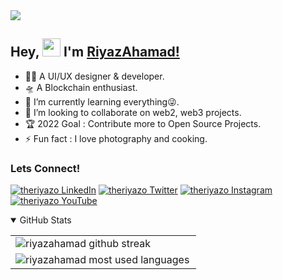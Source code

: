 <img src="https://1.bp.blogspot.com/-Qn4AMcBOaDs/YS50gXu_CSI/AAAAAAAAjW0/gOViyswx9nQ51PvT-I8XEsHZFMszEztLwCLcBGAsYHQ/s872/theriyazo%2Bgithub.png">

## Hey, <img src="https://github.com/TheDudeThatCode/TheDudeThatCode/blob/master/Assets/Hi.gif" width="29px"> I'm [RiyazAhamad!](https://www.theriyazo.com/about) 

- 🤸‍♂️ A UI/UX designer & developer.
- 🛸 A Blockchain enthusiast.
- 🌱 I’m currently learning everything😜.
- 💞️ I’m looking to collaborate on web2, web3 projects.
- 🏆 2022 Goal : Contribute more to Open Source Projects.
- ⚡ Fun fact : I love photography and cooking.

### Lets Connect! 
[![theriyazo LinkedIn][1.1]][1]
[![theriyazo Twitter][2.1]][2]
[![theriyazo Instagram][3.1]][3]
[![theriyazo YouTube][6.1]][6]

[1.1]: https://1.bp.blogspot.com/-jiWIubNhosI/YS5piJx5tHI/AAAAAAAAjVo/s_UAEno0cbwTHZwVRFg-NQPWHf6v9cC_QCLcBGAsYHQ/s56/theriyazo%2Blinkedin.png
[2.1]: https://1.bp.blogspot.com/-MU1ha1W3uQY/YS5pisCwulI/AAAAAAAAjVw/TG9UYj_GMicHoHgiG9aEYXVxIM7Z87nkwCLcBGAsYHQ/s56/theriyazo%2Btwitter.png
[3.1]: https://1.bp.blogspot.com/-WJG-NK4DJjE/YS5piJnSpOI/AAAAAAAAjVk/7RCGP1t1P4AaWvc3GyM7zPeA1KYZQlRMQCLcBGAsYHQ/s56/theriyazo%2Binstagram.png
[6.1]: https://1.bp.blogspot.com/-r8nJXDYnhmw/YS5pi5SW3wI/AAAAAAAAjV0/ZpYmRXzeNI8shubx-3EXwlWxOhh1PNZFwCLcBGAsYHQ/s56/theriyazo%2Byoutube.png

[1]: https://www.linkedin.com/in/theriyazo/
[2]: https://twitter.com/theriyazo
[3]: https://www.instagram.com/theriyazo/
[6]: https://www.youtube.com/channel/UCsi5__EwbJZiN8rvxpgwWDg

<details open>
    <summary>GitHub Stats</summary>
    <table>
        <tr>
            <td>
                <img
                    align="left"
                    src="https://github-readme-streak-stats.herokuapp.com/?user=theriyazo"
                    alt="riyazahamad github streak"
                />
            </td>
        </tr>
        <tr>
            <td>
                <img
                    align="left"
                    src="https://github-readme-stats.vercel.app/api/top-langs/?username=theriyazo&layout=compact&hide=php"
                    alt="riyazahamad most used languages"
                />
            </td>
        </tr>
    </table>
    
</details>
<br>
<!---
theriyazo/theriyazo is a ✨ special ✨ repository because its `README.md` (this file) appears on your GitHub profile.
You can click the Preview link to take a look at your changes.
--->

